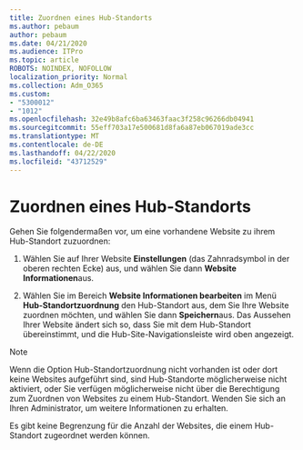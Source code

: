 ```yaml
---
title: Zuordnen eines Hub-Standorts
ms.author: pebaum
author: pebaum
ms.date: 04/21/2020
ms.audience: ITPro
ms.topic: article
ROBOTS: NOINDEX, NOFOLLOW
localization_priority: Normal
ms.collection: Adm_O365
ms.custom:
- "5300012"
- "1012"
ms.openlocfilehash: 32e49b8afc6ba63463faac3f258c96266db04941
ms.sourcegitcommit: 55eff703a17e500681d8fa6a87eb067019ade3cc
ms.translationtype: MT
ms.contentlocale: de-DE
ms.lasthandoff: 04/22/2020
ms.locfileid: "43712529"
---
```

# <a name="associate-a-hub-site"></a>Zuordnen eines Hub-Standorts

Gehen Sie folgendermaßen vor, um eine vorhandene Website zu ihrem Hub-Standort zuzuordnen:
  
1. Wählen Sie auf Ihrer Website **Einstellungen** (das Zahnradsymbol in der oberen rechten Ecke) aus, und wählen Sie dann **Website Informationen**aus.

2. Wählen Sie im Bereich **Website Informationen bearbeiten** im Menü **Hub-Standortzuordnung** den Hub-Standort aus, dem Sie Ihre Website zuordnen möchten, und wählen Sie dann **Speichern**aus. Das Aussehen Ihrer Website ändert sich so, dass Sie mit dem Hub-Standort übereinstimmt, und die Hub-Site-Navigationsleiste wird oben angezeigt.

 > [!Note]
>Wenn die Option Hub-Standortzuordnung nicht vorhanden ist oder dort keine Websites aufgeführt sind, sind Hub-Standorte möglicherweise nicht aktiviert, oder Sie verfügen möglicherweise nicht über die Berechtigung zum Zuordnen von Websites zu einem Hub-Standort. Wenden Sie sich an Ihren Administrator, um weitere Informationen zu erhalten.
>
>Es gibt keine Begrenzung für die Anzahl der Websites, die einem Hub-Standort zugeordnet werden können.
  